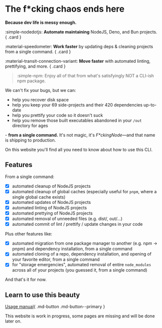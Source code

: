 <!-- ---
hide:
  - navigation
--- -->

# The f*cking chaos ends here

**Because dev life is messy enough.**

<!-- markdownlint-disable md033 -->
<div class="grid" markdown>

:simple-nodedotjs: **Automate maintaining** NodeJS, Deno, and Bun projects.
{ .card }

:material-speedometer: **Work faster** by updating deps & cleaning projects from a single command.
{ .card }

:material-transit-connection-variant: **Move faster** with automated linting, prettifying, and more.
{ .card }

> :simple-npm: Enjoy all of that from what's satisfyingly NOT a CLI-ish npm package.

</div>

We can't fix your bugs, but we can:

- help you recover disk space
- help you keep your 69 side-projects and their 420 dependencies up-to-date
- help you prettify your code so it doesn't suck
- help you remove those built executables abandoned in your `/out` directory for ages

\- **from a single command.** It's not magic, it's _F\*ckingNode_—and that name is shipping to production.

On this website you'll find all you need to know about how to use this CLI.

## Features

From a single command:

- [x] automated cleanup of NodeJS projects
- [x] automated cleanup of global caches (especially useful for `pnpm`, where a single global cache exists)
- [x] automated updates of NodeJS projects
- [x] automated linting of NodeJS projects
- [x] automated prettying of NodeJS projects
- [x] automated removal of unneeded files (e.g. dist/, out/...)
- [x] automated commit of lint / prettify / update changes in your code

Plus other features like:

- [x] automated migration from one package manager to another (e.g. npm -> pnpm) and dependency installation, from a single command
- [x] automated cloning of a repo, dependency installation, and opening of your favorite editor, from a single command
- [x] for "storage emergencies", automated removal of entire `node_modules` across all of your projects (you guessed it, from a single command)

And that's it for now.

## Learn to use this beauty

[Usage manual](manual/index.md){ .md-button .md-button--primary }

This website is work in progress, some pages are missing and will be done later on.
